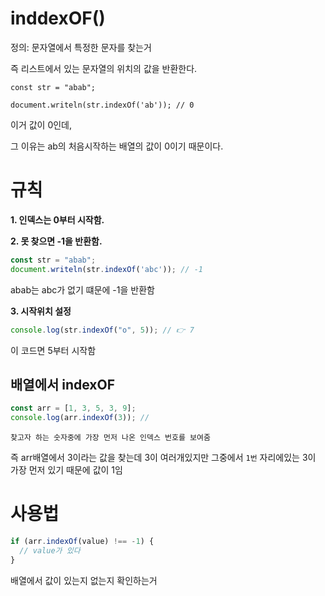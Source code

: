 # inddexOF()

정의: 문자열에서 특정한 문자를 찾는거 

즉 리스트에서 있는 문자열의 위치의 값을 반환한다. 



```TS
const str = "abab";

document.writeln(str.indexOf('ab')); // 0
```

이거 값이 0인데, 

그 이유는 ab의 처음시작하는 배열의 값이 0이기 때문이다. 


# 규칙


**1. 인덱스는 0부터 시작함.**




**2. 못 찾으면 -1을 반환함.**

```ts
const str = "abab";
document.writeln(str.indexOf('abc')); // -1

```

abab는 abc가 없기 떄문에 -1을 반환함

**3. 시작위치 설정**
```ts
console.log(str.indexOf("o", 5)); // 👉 7
```
이 코드면 5부터 시작함

## 배열에서 indexOF

```ts
const arr = [1, 3, 5, 3, 9];
console.log(arr.indexOf(3)); // 
```
`찾고자 하는 숫자중에 가장 먼저 나온 인덱스 번호를 보여줌 `

즉 arr배열에서 3이라는 값을 찾는데
3이 여러개있지만 그중에서 `1번` 자리에있는 3이 가장 먼저 있기 때문에 값이 1임

# 사용법

```ts
if (arr.indexOf(value) !== -1) {
  // value가 있다
}

```

배열에서 값이 있는지 없는지 확인하는거

